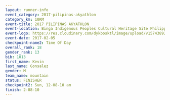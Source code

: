 ```yaml
---
layout: runner-info 
event_category: 2017-pilipinas-akyathlon 
category_km: 10KM 
event-title: 2017 PILIPINAS AKYATHLON 
event-location: Binga Indigenous Peoples Cultural Heritage Site Philippines 
event-logo: https://res.cloudinary.com/dykbosktl/image/upload/v1574389257/Logo/logo_znhnls.jpg 
event-date: 2017-02-05 
checkpoint-name2: Time Of Day 
overall_rank: 18
gender_rank: 13
bib: 1013
first_name: Kevin
last_name: Gonsalez
gender: M
team_name: mountain
status: FINISHER
checkpoint2: Sun, 12-08-10 am
finish: 2-08-10
---
```

